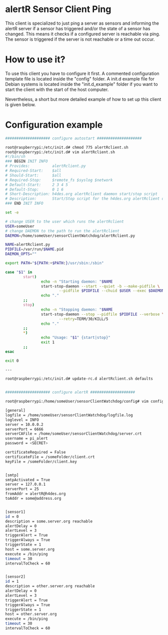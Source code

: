 alertR Sensor Client Ping
======

This client is specialized to just ping a server as sensors and informing the alertR server if a sensor has triggered and/or the state of a sensor has changed. This means it checks if a configured server is reachable via ping. The sensor is triggered if the server is not reachable or a time out occur. 


How to use it?
======

To use this client you have to configure it first. A commented configuration template file is located inside the "config" folder. A init.d example file for Debian systems is located inside the "init.d_example" folder if you want to start the client with the start of the host computer.

Nevertheless, a short but more detailed example of how to set up this client is given below.


Configuration example
======

```bash
#################### configure autostart ####################

root@raspberrypi:/etc/init.d# chmod 775 alertRclient.sh 
root@raspberrypi:/etc/init.d# vim alertRclient.sh 
#!/bin/sh
### BEGIN INIT INFO
# Provides:          alertRclient.py
# Required-Start:    $all
# Should-Start:      $all
# Required-Stop:     $remote_fs $syslog $network
# Default-Start:     2 3 4 5
# Default-Stop:      0 1 6
# Short-Description: h4des.org alertRclient daemon start/stop script
# Description:       Start/Stop script for the h4des.org alertRclient daemon
### END INIT INFO

set -e

# change USER to the user which runs the alertRclient
USER=someUser
# change DAEMON to the path to run the alertRclient
DAEMON=/home/someUser/sensorClientWatchdog/alertRclient.py

NAME=alertRclient.py
PIDFILE=/var/run/$NAME.pid
DAEMON_OPTS=""

export PATH="${PATH:+$PATH:}/usr/sbin:/sbin"

case "$1" in
        start)
                echo -n "Starting daemon: "$NAME
                start-stop-daemon --start --quiet -b --make-pidfile \
                        --pidfile $PIDFILE --chuid $USER --exec $DAEMON -- $DAEMON_OPTS
                echo "."
        ;;
        stop)
                echo -n "Stopping daemon: "$NAME
                start-stop-daemon --stop --pidfile $PIDFILE --verbose \
                        --retry=TERM/30/KILL/5
                echo "."
        ;;
        *)
                echo "Usage: "$1" {start|stop}"
                exit 1
        ;;
esac

exit 0

---

root@raspberrypi:/etc/init.d# update-rc.d alertRclient.sh defaults


#################### configure alertR ####################

root@raspberrypi:/home/someUser/sensorClientWatchdog/config# vim config.conf

[general]
logfile = /home/someUser/sensorClientWatchdog/logfile.log
loglevel = INFO
server = 10.0.0.2
serverPort = 6666
serverCAFile = /home/someUser/sensorClientWatchdog/server.crt
username = pi_alert
password = <SECRET>

certificateRequired = False
certificateFile = /someFolder/client.crt
keyFile = /someFolder/client.key


[smtp]
smtpActivated = True
server = 127.0.0.1
serverPort = 25
fromAddr = alertR@h4des.org
toAddr = some@address.org


[sensor1]
id = 0
description = some.server.org reachable
alertDelay = 0
alertLevel = 3
triggerAlert = True
triggerAlways = True
triggerState = 1
host = some.server.org
execute = /bin/ping
timeout = 30
intervalToCheck = 60


[sensor2]
id = 1
description = other.server.org reachable
alertDelay = 0
alertLevel = 3
triggerAlert = True
triggerAlways = True
triggerState = 1
host = other.server.org
execute = /bin/ping
timeout = 30
intervalToCheck = 60

```